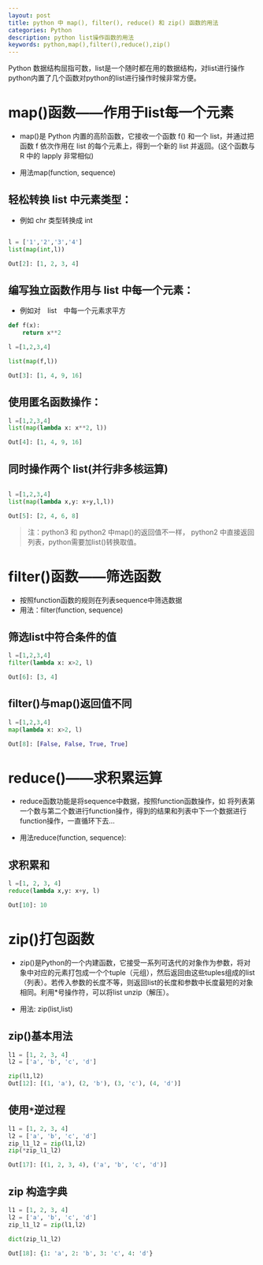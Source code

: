 ```yaml
---
layout: post
title: python 中 map(), filter(), reduce() 和 zip() 函数的用法
categories: Python
description: python list操作函数的用法
keywords: python,map(),filter(),reduce(),zip()
---
```


 Python 数据结构屈指可数，list是一个随时都在用的数据结构，对list进行操作python内置了几个函数对python的list进行操作时候非常方便。


# map()函数——作用于list每一个元素

* map()是 Python 内置的高阶函数，它接收一个函数 f() 和一个 list，并通过把函数 f 依次作用在 list 的每个元素上，得到一个新的 list 并返回。(这个函数与 R 中的 lapply 非常相似)

* 用法map(function, sequence)

## 轻松转换 list 中元素类型：

* 例如 chr 类型转换成 int

```python

l = ['1','2','3','4']
list(map(int,l))

Out[2]: [1, 2, 3, 4]
```

## 编写独立函数作用与 list 中每一个元素：

* 例如对　list　中每一个元素求平方

```python
def f(x):
    return x**2

l =[1,2,3,4]

list(map(f,l))

Out[3]: [1, 4, 9, 16]
```

## 使用匿名函数操作：

```python
l =[1,2,3,4]
list(map(lambda x: x**2, l))

Out[4]: [1, 4, 9, 16]
```

## 同时操作两个 list(并行非多核运算)

```python

l =[1,2,3,4]
list(map(lambda x,y: x+y,l,l))

Out[5]: [2, 4, 6, 8]

```

> 注：python3 和 python2 中map()的返回值不一样， python2 中直接返回列表，python需要加list()转换取值。

# filter()函数——筛选函数

* 按照function函数的规则在列表sequence中筛选数据
* 用法：filter(function, sequence)

## 筛选list中符合条件的值

```python
l =[1,2,3,4]
filter(lambda x: x>2, l)

Out[6]: [3, 4]
```

## filter()与map()返回值不同

```python
l =[1,2,3,4]
map(lambda x: x>2, l)

Out[8]: [False, False, True, True]
```

# reduce()——求积累运算

* reduce函数功能是将sequence中数据，按照function函数操作，如 将列表第一个数与第二个数进行function操作，得到的结果和列表中下一个数据进行function操作，一直循环下去…

* 用法reduce(function, sequence):

## 求积累和

```python
l =[1, 2, 3, 4]
reduce(lambda x,y: x+y, l)

Out[10]: 10

```

# zip()打包函数

* zip()是Python的一个内建函数，它接受一系列可迭代的对象作为参数，将对象中对应的元素打包成一个个tuple（元组），然后返回由这些tuples组成的list（列表）。若传入参数的长度不等，则返回list的长度和参数中长度最短的对象相同。利用*号操作符，可以将list unzip（解压）。

* 用法: zip(list,list)

## zip()基本用法

```python
l1 = [1, 2, 3, 4]
l2 = ['a', 'b', 'c', 'd']

zip(l1,l2)
Out[12]: [(1, 'a'), (2, 'b'), (3, 'c'), (4, 'd')]


```

## 使用`*`逆过程

```python
l1 = [1, 2, 3, 4]
l2 = ['a', 'b', 'c', 'd']
zip_l1_l2 = zip(l1,l2)
zip(*zip_l1_l2)

Out[17]: [(1, 2, 3, 4), ('a', 'b', 'c', 'd')]

```

## zip 构造字典

```python
l1 = [1, 2, 3, 4]
l2 = ['a', 'b', 'c', 'd']
zip_l1_l2 = zip(l1,l2)

dict(zip_l1_l2)

Out[18]: {1: 'a', 2: 'b', 3: 'c', 4: 'd'}
```